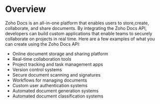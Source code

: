 # Overview

Zoho Docs is an all-in-one platform that enables users to store,create, collaborate, and share documents. By integrating the Zoho Docs API, developers can build custom applications that enable teams to securely collaborate on projects in real time. Here are a few examples of what you can create using the Zoho Docs API:

- Online document storage and sharing platform
- Real-time collaboration tools
- Project tracking and task management apps
- Version control systems
- Secure document scanning and signatures
- Workflows for managing documents
- Custom user authentication systems
- Automated document generation systems
- Automated document classification systems
